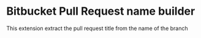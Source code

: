 # Bitbucket Pull Request name builder

This extension extract the pull request title from the name of the branch